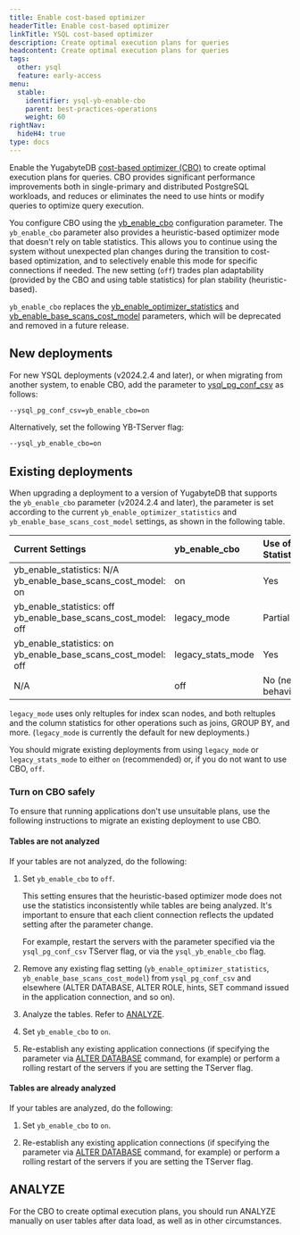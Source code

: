 ```yaml
---
title: Enable cost-based optimizer
headerTitle: Enable cost-based optimizer
linkTitle: YSQL cost-based optimizer
description: Create optimal execution plans for queries
headcontent: Create optimal execution plans for queries
tags:
  other: ysql
  feature: early-access
menu:
  stable:
    identifier: ysql-yb-enable-cbo
    parent: best-practices-operations
    weight: 60
rightNav:
  hideH4: true
type: docs
---
```


Enable the YugabyteDB [cost-based optimizer (CBO)](../../architecture/query-layer/planner-optimizer/) to create optimal execution plans for queries. CBO provides significant performance improvements both in single-primary and distributed PostgreSQL workloads, and reduces or eliminates the need to use hints or modify queries to optimize query execution.

You configure CBO using the [yb_enable_cbo](../../reference/configuration/yb-tserver/#yb-enable-cbo) configuration parameter. The `yb_enable_cbo` parameter also provides a heuristic-based optimizer mode that doesn't rely on table statistics. This allows you to continue using the system without unexpected plan changes during the transition to cost-based optimization, and to selectively enable this mode for specific connections if needed. The new setting (`off`) trades plan adaptability (provided by the CBO and using table statistics) for plan stability (heuristic-based).

`yb_enable_cbo` replaces the [yb_enable_optimizer_statistics](../../reference/configuration/yb-tserver/#yb-enable-optimizer-statistics) and [yb_enable_base_scans_cost_model](../../reference/configuration/yb-tserver/#yb-enable-base-scans-cost-model) parameters, which will be deprecated and removed in a future release.

## New deployments

For new YSQL deployments (v2024.2.4 and later), or when migrating from another system, to enable CBO, add the parameter to [ysql_pg_conf_csv](../../reference/configuration/yb-tserver/#ysql-pg-conf-csv) as follows:

```sh
--ysql_pg_conf_csv=yb_enable_cbo=on
```

Alternatively, set the following YB-TServer flag:

```sh
--ysql_yb_enable_cbo=on
```

## Existing deployments

When upgrading a deployment to a version of YugabyteDB that supports the `yb_enable_cbo` parameter (v2024.2.4 and later), the parameter is set according to the current `yb_enable_optimizer_statistics` and `yb_enable_base_scans_cost_model` settings, as shown in the following table.

| Current Settings | yb_enable_cbo | Use of Statistics |
| :--- | :--- | :--- |
| yb_enable_statistics: N/A<br>yb_enable_base_scans_cost_model: on | on | Yes |
| yb_enable_statistics: off<br>yb_enable_base_scans_cost_model: off | legacy_mode | Partial |
| yb_enable_statistics: on<br> yb_enable_base_scans_cost_model: off | legacy_stats_mode | Yes |
| N/A | off | No (new behavior) |

`legacy_mode` uses only reltuples for index scan nodes, and both reltuples and the column statistics for other operations such as joins, GROUP BY, and more. (`legacy_mode` is currently the default for new deployments.)

You should migrate existing deployments from using `legacy_mode` or `legacy_stats_mode` to either `on` (recommended) or, if you do not want to use CBO, `off`.

### Turn on CBO safely

To ensure that running applications don't use unsuitable plans, use the following instructions to migrate an existing deployment to use CBO.

#### Tables are not analyzed

If your tables are not analyzed, do the following:

1. Set `yb_enable_cbo` to `off`.

    This setting ensures that the heuristic-based optimizer mode does not use the statistics inconsistently while tables are being analyzed. It's important to ensure that each client connection reflects the updated setting after the parameter change.

    For example, restart the servers with the parameter specified via the `ysql_pg_conf_csv` TServer flag, or via the `ysql_yb_enable_cbo` flag.

1. Remove any existing flag setting (`yb_enable_optimizer_statistics`, `yb_enable_base_scans_cost_model`) from `ysql_pg_conf_csv` and elsewhere (ALTER DATABASE, ALTER ROLE, hints, SET command issued in the application connection, and so on).

1. Analyze the tables. Refer to [ANALYZE](../../api/ysql/the-sql-language/statements/cmd_analyze/).

1. Set `yb_enable_cbo` to `on`.

1. Re-establish any existing application connections (if specifying the parameter via [ALTER DATABASE](../../api/ysql/the-sql-language/statements/ddl_alter_db/) command, for example) or perform a rolling restart of the servers if you are setting the TServer flag.

#### Tables are already analyzed

If your tables are analyzed, do the following:

1. Set `yb_enable_cbo` to `on`.

1. Re-establish any existing application connections (if specifying the parameter via [ALTER DATABASE](../../api/ysql/the-sql-language/statements/ddl_alter_db/) command, for example) or perform a rolling restart of the servers if you are setting the TServer flag.

## ANALYZE

For the CBO to create optimal execution plans, you should run ANALYZE manually on user tables after data load, as well as in other circumstances.
